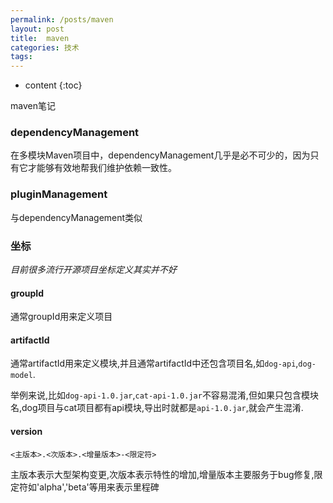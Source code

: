 ```yaml
---
permalink: /posts/maven
layout: post
title:  maven
categories: 技术
tags:
---
```


* content
{:toc}

maven笔记




### dependencyManagement
在多模块Maven项目中，dependencyManagement几乎是必不可少的，因为只有它才能够有效地帮我们维护依赖一致性。

### pluginManagement
与dependencyManagement类似

### 坐标
*目前很多流行开源项目坐标定义其实并不好*

#### groupId
通常groupId用来定义项目

#### artifactId
通常artifactId用来定义模块,并且通常artifactId中还包含项目名,如`dog-api`,`dog-model`.

举例来说,比如`dog-api-1.0.jar`,`cat-api-1.0.jar`不容易混淆,但如果只包含模块名,dog项目与cat项目都有api模块,导出时就都是`api-1.0.jar`,就会产生混淆.

#### version
`<主版本>.<次版本>.<增量版本>-<限定符>`

主版本表示大型架构变更,次版本表示特性的增加,增量版本主要服务于bug修复,限定符如'alpha','beta'等用来表示里程碑
